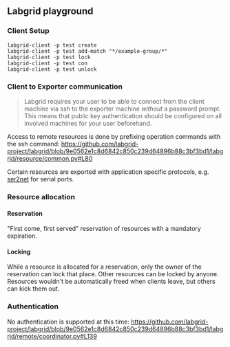 ## Labgrid playground

### Client Setup
```shell
labgrid-client -p test create
labgrid-client -p test add-match "*/example-group/*"
labgrid-client -p test lock
labgrid-client -p test con
labgrid-client -p test unlock
```

### Client to Exporter communication
> Labgrid requires your user to be able to connect from the client machine via ssh to the exporter machine _without_ a password prompt. This means that public key authentication should be configured on all involved machines for your user beforehand.

Access to remote resources is done by prefixing operation commands with the ssh command: https://github.com/labgrid-project/labgrid/blob/9e0562e1c8d6842c850c239d64896b88c3bf3bd1/labgrid/resource/common.py#L80

Certain resources are exported with application specific protocols, e.g. [ser2net](https://github.com/cminyard/ser2net) for serial ports.

### Resource allocation

#### Reservation
"First come, first served" reservation of resources with a mandatory expiration.

#### Locking
While a resource is allocated for a reservation, only the owner of the reservation can lock that place. Other resources can be locked by anyone. Resources wouldn't be automatically freed when clients leave, but others can kick them out.

### Authentication
No authentication is supported at this time: https://github.com/labgrid-project/labgrid/blob/9e0562e1c8d6842c850c239d64896b88c3bf3bd1/labgrid/remote/coordinator.py#L139
